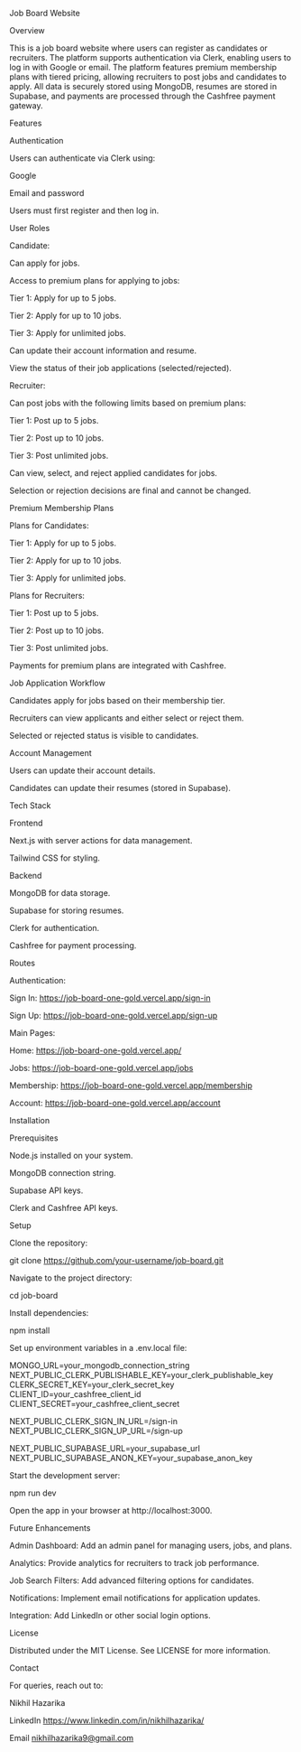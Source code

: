 Job Board Website

Overview

This is a job board website where users can register as candidates or recruiters. The platform supports authentication via Clerk, enabling users to log in with Google or email. The platform features premium membership plans with tiered pricing, allowing recruiters to post jobs and candidates to apply. All data is securely stored using MongoDB, resumes are stored in Supabase, and payments are processed through the Cashfree payment gateway.

Features

Authentication

Users can authenticate via Clerk using:

Google

Email and password

Users must first register and then log in.

User Roles

Candidate:

Can apply for jobs.

Access to premium plans for applying to jobs:

Tier 1: Apply for up to 5 jobs.

Tier 2: Apply for up to 10 jobs.

Tier 3: Apply for unlimited jobs.

Can update their account information and resume.

View the status of their job applications (selected/rejected).

Recruiter:

Can post jobs with the following limits based on premium plans:

Tier 1: Post up to 5 jobs.

Tier 2: Post up to 10 jobs.

Tier 3: Post unlimited jobs.

Can view, select, and reject applied candidates for jobs.

Selection or rejection decisions are final and cannot be changed.

Premium Membership Plans

Plans for Candidates:

Tier 1: Apply for up to 5 jobs.

Tier 2: Apply for up to 10 jobs.

Tier 3: Apply for unlimited jobs.

Plans for Recruiters:

Tier 1: Post up to 5 jobs.

Tier 2: Post up to 10 jobs.

Tier 3: Post unlimited jobs.

Payments for premium plans are integrated with Cashfree.

Job Application Workflow

Candidates apply for jobs based on their membership tier.

Recruiters can view applicants and either select or reject them.

Selected or rejected status is visible to candidates.

Account Management

Users can update their account details.

Candidates can update their resumes (stored in Supabase).

Tech Stack

Frontend

Next.js with server actions for data management.

Tailwind CSS for styling.

Backend

MongoDB for data storage.

Supabase for storing resumes.

Clerk for authentication.

Cashfree for payment processing.

Routes

Authentication:

Sign In: https://job-board-one-gold.vercel.app/sign-in

Sign Up: https://job-board-one-gold.vercel.app/sign-up

Main Pages:

Home: https://job-board-one-gold.vercel.app/

Jobs: https://job-board-one-gold.vercel.app/jobs

Membership: https://job-board-one-gold.vercel.app/membership

Account: https://job-board-one-gold.vercel.app/account

Installation

Prerequisites

Node.js installed on your system.

MongoDB connection string.

Supabase API keys.

Clerk and Cashfree API keys.

Setup

Clone the repository:

git clone https://github.com/your-username/job-board.git

Navigate to the project directory:

cd job-board

Install dependencies:

npm install

Set up environment variables in a .env.local file:

MONGO_URL=your_mongodb_connection_string
NEXT_PUBLIC_CLERK_PUBLISHABLE_KEY=your_clerk_publishable_key
CLERK_SECRET_KEY=your_clerk_secret_key
CLIENT_ID=your_cashfree_client_id
CLIENT_SECRET=your_cashfree_client_secret

NEXT_PUBLIC_CLERK_SIGN_IN_URL=/sign-in
NEXT_PUBLIC_CLERK_SIGN_UP_URL=/sign-up

NEXT_PUBLIC_SUPABASE_URL=your_supabase_url
NEXT_PUBLIC_SUPABASE_ANON_KEY=your_supabase_anon_key

Start the development server:

npm run dev

Open the app in your browser at http://localhost:3000.

Future Enhancements

Admin Dashboard: Add an admin panel for managing users, jobs, and plans.

Analytics: Provide analytics for recruiters to track job performance.

Job Search Filters: Add advanced filtering options for candidates.

Notifications: Implement email notifications for application updates.

Integration: Add LinkedIn or other social login options.

License

Distributed under the MIT License. See LICENSE for more information.

Contact

For queries, reach out to:

Nikhil Hazarika

LinkedIn  https://www.linkedin.com/in/nikhilhazarika/

Email   nikhilhazarika9@gmail.com
